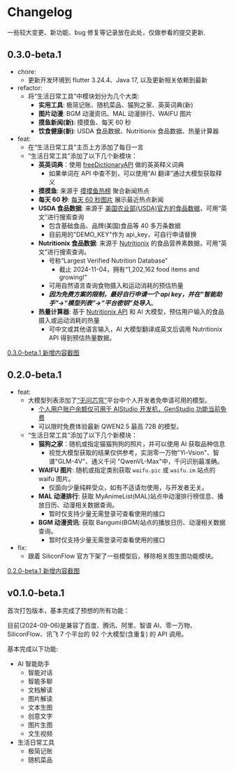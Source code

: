 # Changelog

一些较大变更、新功能、bug 修复等记录放在此处，仅做参看的提交更新.

## 0.3.0-beta.1

- chore:
  - 更新开发环境到 flutter 3.24.4、Java 17, 以及更新相关依赖到最新
- refactor:
  - 将“生活日常工具”中模块划分为几个大类:
    - **实用工具**: 极简记账、随机菜品、猫狗之家、英英词典(新)
    - **图片动漫**: BGM 动漫资讯、MAL 动漫排行、WAIFU 图片
    - **摸鱼新闻(新)**: 摸摸鱼、每天 60 秒
    - **饮食健康(新)**: USDA 食品数据、Nutritionix 食品数据、热量计算器
- feat:
  - 在“生活日常工具”主页上方添加了每日一言
  - “生活日常工具”添加了以下几个新模块：
    - **英英词典**：使用 [freeDictionaryAPI](https://github.com/meetDeveloper/freeDictionaryAPI) 做的英英释义词典
      - 如果单词在 API 中查不到，可以使用“AI 翻译”通过大模型获取释义
    - **摸摸鱼**: 来源于 [摸摸鱼热榜](https://momoyu.cc/) 聚合新闻热点
    - **每天 60 秒**: [每天 60 秒图片](https://api.03c3.cn/api/zb) 展示最近热点新闻
    - **USDA 食品数据**: 来源于 [美国农业部(USDA)官方的食品数据](https://fdc.nal.usda.gov/api-guide.html)，可用“英文”进行搜索查询
      - 包含基础食品、品牌(美国)食品等 40 多万条数据
      - 目前用的"DEMO_KEY"作为 api_key，可自行申请替换
    - **Nutritionix 食品数据**: 来源于 [Nutritionix](https://www.nutritionix.com/business/api) 的食品营养素数据，可用“英文”进行搜索查询。
      - 号称“Largest Verified Nutrition Database”
        - 截止 2024-11-04，拥有“1,202,162 food items and growing!”
      - 可用自然语言查询食物摄入和运动消耗的预估热量
      - _**因为免费方案的限制，最好自行申请一个 api key，并在“智能助手”->“模型列表”->“平台密钥”处导入**_。
    - **热量计算器**: 基于 [Nutritionix API](https://www.nutritionix.com/business/api) 和 AI 大模型，预估用户输入的食品摄入或运动消耗的热量
      - 可中文或其他语言输入，AI 大模型翻译成英文后调用 Nutritionix API 得到预估热量数据。

[0.3.0-beta.1 新增内容截图](_doc/changelog_pics/0.3.0-beta.1新增内容截图.jpg)

## 0.2.0-beta.1

- feat:
  - 大模型列表添加了[“无问芯穹”](https://docs.infini-ai.com/gen-studio/models/supported-models.html)平台中个人开发者免申请可用的模型。
    - [个人用户账户余额仅可用于 AIStudio 开发机，GenStudio 功能当前免费](https://docs.infini-ai.com/support/)
    - 可以限时免费体验最新 QWEN2.5 最高 72B 的模型。
  - “生活日常工具”添加了以下几个新模块：
    - **猫狗之家**：随机或指定猫猫狗狗的照片，并可以使用 AI 获取品种信息
      - 视觉大模型获取的结果仅供参考，实测零一万物"Yi-Vsion"、智谱"GLM-4V"、通义千问 "QwenVL-Max"中，千问识别最准确。
    - **WAIFU 图片**: 随机或指定类别获取 `waifu.pic` 或 `waifu.im` 站点的 waifu 图片。
      - 仅面向少量纯粹受众，如有不适请勿使用，与开发者无关。
    - **MAL 动漫排行**: 获取 MyAnimeList(MAL)站点中动漫排行榜信息、播放日历、动漫相关数据查询。
      - 暂时仅支持少量无需登录可查看使用的接口
    - **BGM 动漫资讯**: 获取 Bangumi(BGM)站点的播放日历、动漫相关数据查询。
      - 暂时仅支持少量无需登录可查看使用的接口
- fix:
  - 跟着 SiliconFlow 官方下架了一些模型后，移除相关图生图功能模块。

[0.2.0-beta.1 新增内容截图](_doc/changelog_pics/0.2.0-beta.1新增内容截图.png)

## v0.1.0-beta.1

首次打包版本，基本完成了预想的所有功能：

目前(2024-09-06)是兼容了百度、腾讯、阿里、智谱 AI、零一万物、SiliconFlow、讯飞 7 个平台的 92 个大模型(含重复) 的 API 调用。

基本完成以下功能:

- AI 智能助手
  - 智能对话
  - 智能多聊
  - 文档解读
  - 图片解读
  - 文本生图
  - 创意文字
  - 图片生图
  - 文生视频
- 生活日常工具
  - 极简记账
  - 随机菜品
